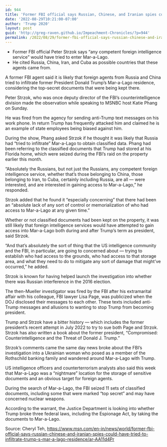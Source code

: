 ```yaml
---
id: 944
title: 'Former FBI official says Russian, Chinese, and Iranian spies could have tried to infiltrate Trump’s Mar-a-Lago residence'
date: '2022-08-29T10:21:00-07:00'
author: 'Trump 2020'
layout: post
guid: 'http://greg-raven.github.io/Impeachment-Chronicles/?p=944'
permalink: /2022/08/29/former-fbi-official-says-russian-chinese-and-iranian-spies-could-have-tried-to-infiltrate-trumps-mar-a-lago-residence/
---
```


- Former FBI official Peter Strzok says “any competent foreign intelligence service” would have tried to enter Mar-a-Lago.
- He cited Russia, China, Iran, and Cuba as possible countries that these agents came from.

A former FBI agent said it is likely that foreign agents from Russia and China tried to infiltrate former President Donald Trump’s Mar-a-Lago residence, considering the top-secret documents that were being kept there.

Peter Strzok, who was once deputy director of the FBI’s counterintelligence division made the observation while speaking to MSNBC host Katie Phang on Sunday.

He was fired from the agency for sending anti-Trump text messages on his work phone. In return Trump has frequently attacked him and claimed he is an example of state employees being biased against him.

During the show, Phang asked Strzok if he thought it was likely that Russia had “tried to infiltrate” Mar-a-Lago to obtain classified data. Phang had been referring to the classified documents that Trump had stored at his Florida home, which were seized during the FBI’s raid on the property earlier this month.

“Absolutely the Russians, but not just the Russians, any competent foreign intelligence service, whether that’s those belonging to China, those belonging to Iran, to Cuba, certainly including Russia, are all — were interested, and are interested in gaining access to Mar-a-Lago,” he responded.

Strzok added that he found it “especially concerning” that there had been an “absolute lack of any sort of control or memorialization of who had access to Mar-a-Lago at any given time.”

Whether or not classified documents had been kept on the property, it was still likely that foreign intelligence services would have attempted to gain access into Mar-a-Lago both during and after Trump’s term as president, said Strzok.

“And that’s absolutely the sort of thing that the US intelligence community and the FBI, in particular, are going to concerned about — trying to establish who had access to the grounds, who had access to that storage area, and what they need to do to mitigate any sort of damage that might’ve occurred,” he added.

Strzok is known for having helped launch the investigation into whether there was Russian interference in the 2016 election.

The then-Mueller investigator was fired by the FBI after his extramarital affair with his colleague, FBI lawyer Lisa Page, was publicized when the DOJ disclosed their messages to each other. These texts included anti-Trump messages and allusions to wanting to stop Trump from becoming president.

Trump and Strzok have a bitter history — which includes the former president’s recent attempt in July 2022 to try to sue both Page and Strzok. Strzok has also written a book about the former president, “Compromised: Counterintelligence and the Threat of Donald J. Trump.”

Strzok’s comments came the same day news broke about the FBI’s investigation into a Ukrainian woman who posed as a member of the Rothschild banking family and wandered around Mar-a-Lago with Trump.

US intelligence officers and counterterrorism analysts also said this week that Mar-a-Lago was a “nightmare” location for the storage of sensitive documents and an obvious target for foreign agents.

During the search of Mar-a-Lago, the FBI seized 11 sets of classified documents, including some that were marked “top secret” and may have concerned nuclear weapons.

According to the warrant, the Justice Department is looking into whether Trump broke three federal laws, including the Espionage Act, by taking the documents to Mar-a-Lago.

Source: Cheryl Teh, https://www.msn.com/en-in/news/world/former-fbi-official-says-russian-chinese-and-iranian-spies-could-have-tried-to-infiltrate-trump-s-mar-a-lago-residence/ar-AA11d4Pr